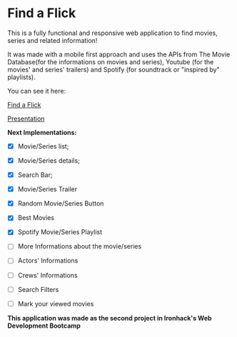 # Find a Flick

This is a fully functional and responsive web application to find movies, series and related information!

It was made with a mobile first approach and uses the APIs from The Movie Database(for the informations on movies and series), Youtube (for the movies' and series' trailers) and Spotify (for soundtrack or "inspired by" playlists).

You can see it here:

[Find a Flick](https://findaflick.vercel.app
)

[Presentation](https://docs.google.com/presentation/d/1FEgSsAIFmRllPcdpHwBemHQVcce80XN5hrkTqYq6F4Q/edit?usp=sharing)

**Next Implementations:**

- [x] Movie/Series list; 
- [x] Movie/Series details;
- [x] Search Bar;
- [x] Movie/Series Trailer
- [x] Random Movie/Series Button
- [x] Best Movies
- [x] Spotify Movie/Series Playlist
- [ ] More Informations about the movie/series
- [ ] Actors' Informations
- [ ] Crews' Informations
- [ ] Search Filters
- [ ] Mark your viewed movies


**This application was made as the second project in Ironhack's Web Development Bootcamp**
